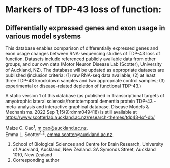 # Markers of TDP-43 loss of function:
## Differentially expressed genes and exon usage in various model systems

This database enables comparison of differentially expressed genes and exon usage changes between RNA-sequencing studies of TDP-43 loss of function. Datasets include referenced publicly available data from other groups, and our own data (Motor Neuron Disease Lab (Scotter), University of Auckland, NZ). The database will be updated as appropriate datasets are published (inclusion criteria: (1) raw RNA-seq data available; (2) at least three TDP-43 knockdown samples and two appropriate control samples; (3) experimental or disease-related depletion of functional TDP-43.)

A static version 1 of this database (as published in Transcriptional targets of amyotrophic lateral sclerosis/frontotemporal dementia protein TDP-43 - meta-analysis and interactive graphical database. Disease Models & Mechanisms. 2022 Sep 1;15(9):dmm049418) is still available at <https://www.scotterlab.auckland.ac.nz/research-themes/tdp43-lof-db/>

Maize C. Cao<sup>1</sup>, <m.cao@auckland.ac.nz>.<br>
Emma L. Scotter<sup>1,2</sup>, <emma.scotter@auckland.ac.nz>.

1. School of Biological Sciences and Centre for Brain Research, University of Auckland, Auckland, New Zealand. 3A Symonds Street, Auckland 1010, New Zealand
2. Corresponding author